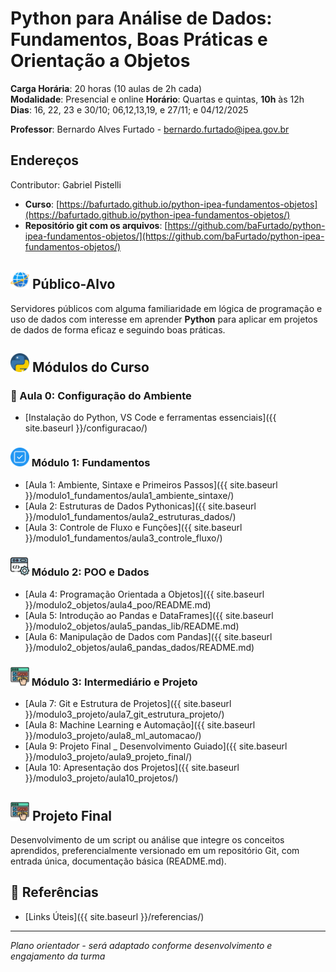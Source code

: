 # Python para Análise de Dados: Fundamentos, Boas Práticas e Orientação a Objetos

**Carga Horária**: 20 horas (10 aulas de 2h cada)  
**Modalidade**: Presencial e online 
**Horário**: Quartas e quintas, **10h** às 12h  
**Dias**: 16, 22, 23 e 30/10; 06,12,13,19, e 27/11; e 04/12/2025

**Professor**: Bernardo Alves Furtado - bernardo.furtado@ipea.gov.br

## Endereços  
Contributor: Gabriel Pistelli
- **Curso**: [https://bafurtado.github.io/python-ipea-fundamentos-objetos](https://bafurtado.github.io/python-ipea-fundamentos-objetos/)
- **Repositório git com os arquivos**: [https://github.com/baFurtado/python-ipea-fundamentos-objetos/](https://github.com/baFurtado/python-ipea-fundamentos-objetos/)


## <img src="images/world.png" width="30"> Público-Alvo
Servidores públicos com alguma familiaridade em lógica de programação e uso de dados com interesse em aprender **Python** para aplicar em projetos de dados de forma eficaz e seguindo boas práticas.

## <img src="images/python.png" width="30"> Módulos do Curso

### 🔧 Aula 0: Configuração do Ambiente

- [Instalação do Python, VS Code e ferramentas essenciais]({{ site.baseurl }}/configuracao/)

### <img src="images/tick.png" width="30"> Módulo 1: Fundamentos
- [Aula 1: Ambiente, Sintaxe e Primeiros Passos]({{ site.baseurl }}/modulo1_fundamentos/aula1_ambiente_sintaxe/)
- [Aula 2: Estruturas de Dados Pythonicas]({{ site.baseurl }}/modulo1_fundamentos/aula2_estruturas_dados/)
- [Aula 3: Controle de Fluxo e Funções]({{ site.baseurl }}/modulo1_fundamentos/aula3_controle_fluxo/)

### <img src="images/conf.png" width="30"> Módulo 2: POO e Dados
- [Aula 4: Programação Orientada a Objetos]({{ site.baseurl }}/modulo2_objetos/aula4_poo/README.md)
- [Aula 5: Introdução ao Pandas e DataFrames]({{ site.baseurl }}/modulo2_objetos/aula5_pandas_lib/README.md)
- [Aula 6: Manipulação de Dados com Pandas]({{ site.baseurl }}/modulo2_objetos/aula6_pandas_dados/README.md)

### <img src="images/do_it.png" width="30"> Módulo 3: Intermediário e Projeto
- [Aula 7: Git e Estrutura de Projetos]({{ site.baseurl }}/modulo3_projeto/aula7_git_estrutura_projeto/)
- [Aula 8: Machine Learning e Automação]({{ site.baseurl }}/modulo3_projeto/aula8_ml_automacao/)
- [Aula 9: Projeto Final _ Desenvolvimento Guiado]({{ site.baseurl }}/modulo3_projeto/aula9_projeto_final/)
- [Aula 10: Apresentação dos Projetos]({{ site.baseurl }}/modulo3_projeto/aula10_projetos/)

## <img src="images/do_it.png" width="30"> Projeto Final
Desenvolvimento de um script ou análise que integre os conceitos aprendidos, preferencialmente versionado em um repositório Git, com entrada única, documentação básica (README.md).

## 📖 Referências
- [Links Úteis]({{ site.baseurl }}/referencias/)

---

*Plano orientador - será adaptado conforme desenvolvimento e engajamento da turma*